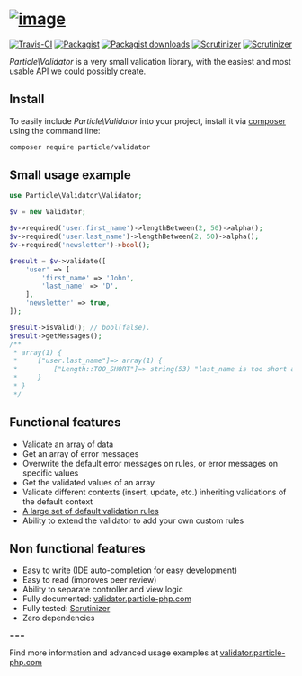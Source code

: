[![image](https://cloud.githubusercontent.com/assets/6495166/7207286/8b48105e-e538-11e4-9dfa-97c7fb2398aa.png)](http://validator.particle-php.com)
===

[![Travis-CI](https://img.shields.io/travis/particle-php/Validator/master.svg)](https://travis-ci.org/particle-php/Validator)
[![Packagist](https://img.shields.io/packagist/v/particle/validator.svg)](https://packagist.org/packages/particle/validator)
[![Packagist downloads](https://img.shields.io/packagist/dt/particle/validator.svg)](https://packagist.org/packages/particle/validator)
[![Scrutinizer](https://img.shields.io/scrutinizer/g/particle-php/Validator.svg)](https://scrutinizer-ci.com/g/particle-php/Validator/?branch=master)
[![Scrutinizer](https://img.shields.io/scrutinizer/coverage/g/particle-php/Validator/master.svg)](https://scrutinizer-ci.com/g/particle-php/Validator/?branch=master)

*Particle\Validator* is a very small validation library, with the easiest and most usable API we could possibly create.

## Install
To easily include *Particle\Validator* into your project, install it via [composer](https://getcomposer.org) using the command line:

```bash
composer require particle/validator
```

## Small usage example

```php
use Particle\Validator\Validator;

$v = new Validator;

$v->required('user.first_name')->lengthBetween(2, 50)->alpha();
$v->required('user.last_name')->lengthBetween(2, 50)->alpha();
$v->required('newsletter')->bool();

$result = $v->validate([
    'user' => [
        'first_name' => 'John',
        'last_name' => 'D',
    ],
    'newsletter' => true,
]);

$result->isValid(); // bool(false).
$result->getMessages();
/**
 * array(1) {
 *     ["user.last_name"]=> array(1) {
 *         ["Length::TOO_SHORT"]=> string(53) "last_name is too short and must be 2 characters long."
 *     }
 * }
 */
```

## Functional features

* Validate an array of data
* Get an array of error messages
* Overwrite the default error messages on rules, or error messages on specific values
* Get the validated values of an array
* Validate different contexts (insert, update, etc.) inheriting validations of the default context
* [A large set of default validation rules](http://validator.particle-php.com/en/latest/rules/)
* Ability to extend the validator to add your own custom rules

## Non functional features

* Easy to write (IDE auto-completion for easy development)
* Easy to read (improves peer review)
* Ability to separate controller and view logic
* Fully documented: [validator.particle-php.com](http://validator.particle-php.com)
* Fully tested: [Scrutinizer](https://scrutinizer-ci.com/g/particle-php/Validator/)
* Zero dependencies

===

Find more information and advanced usage examples at [validator.particle-php.com](http://validator.particle-php.com)
